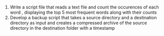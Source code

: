 1. Write a script file that reads a text file and count the occurences of each word , displaying the top 5 most frequent words along with their counts
2. Develop a backup script that takes a source directory and a destination directory as input and creates a compressed archive of the source directory in the destination folder with a timestamp